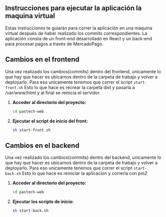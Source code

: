## Instrucciones para ejecutar la aplicación la maquina virtual

Estas instrucciones te guiarán para correr la aplicación en una máquina virtual después de haber realizado los commits correspondientes. La aplicación consta de un front-end desarrollado en React y un back-end para procesar pagos a través de MercadoPago.

## Cambios en el frontend
Una vez realizado los cambios(commits) dentro del frontend, unicamente lo que hay que hacer es ubicarnos
dentro de la carpeta de trabajo y volver a deployarlo. Para eso unicamente tenemos que correr el script 
`start-front.sh`  Esto lo que hace es recrear la carpeta dist y 
pasarla a /var/www/html y al final se reinicia el servidor.

1. **Acceder al directorio del proyecto:**
   ```bash
   cd pastech-web
   ```

2. **Ejecutar el script de inicio del front:**

   ```bash
   sh start-front.sh
   ```
## Cambios en el backend
Una vez realizado los cambios(commits) dentro del backend, unicamente lo que hay que hacer es ubicarnos
dentro de la carpeta de trabajo y volver a deployarlo. Para eso unicamente tenemos que correr el script 
`start-back.sh`  Esto lo que hace es reiniciar la aplicacion y correrla con pm2

1. **Acceder al directorio del proyecto:**
   ```bash
   cd pastech-web
   ```

2. **Ejecutar los scripts de inicio:**

   ```bash
   sh start-back.sh
   ```


